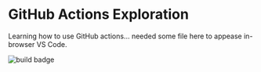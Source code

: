 # GitHub Actions Exploration

Learning how to use GitHub actions... needed some file here to appease in-browser VS Code.

![build badge](https://github.com/bmcandr/gh-actions-expl/actions/workflows/main.yml/badge.svg)